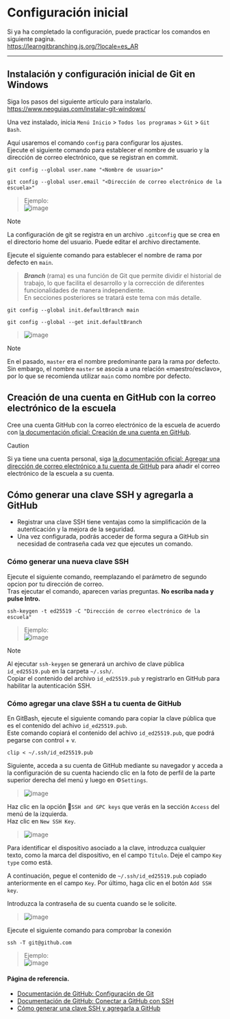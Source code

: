 # Configuración inicial

Si ya ha completado la configuración, puede practicar los comandos en siguiente pagina.<br>
https://learngitbranching.js.org/?locale=es_AR
___

## Instalación y configuración inicial de Git en Windows

Siga los pasos del siguiente artículo para instalarlo.<br>
https://www.neoguias.com/instalar-git-windows/

Una vez instalado, inicia `Menú Inicio` > `Todos los programas` > `Git` > `Git Bash`.

Aquí usaremos el comando `config` para configurar los ajustes. <br>
Ejecute el siguiente comando para establecer el nombre de usuario y la dirección de correo electrónico, que se registran en commit.
```
git config --global user.name "<Nombre de usuario>"
```
```
git config --global user.email "<Dirección de correo electrónico de la escuela>"
```
> Ejemplo:<br>
> ![image](https://github.com/itcha-organization/git-tutorial/assets/83223664/139957ee-cf22-44c2-885c-1cc08785f529)

> [!NOTE]
>  La configuración de git se registra en un archivo `.gitconfig` que se crea en el directorio home del usuario. Puede editar el archivo directamente.


Ejecute el siguiente comando para establecer el nombre de rama por defecto en `main`.
> ***Branch*** (rama) es una función de Git que permite dividir el historial de trabajo, lo que  facilita el desarrollo y la corrección de diferentes funcionalidades de manera independiente.
> <br>En secciones posteriores se tratará este tema con más detalle.
```
git config --global init.defaultBranch main
```
```
git config --global --get init.defaultBranch
```
> ![image](https://github.com/user-attachments/assets/24982d73-4d6d-41b4-b88a-ec52a2d8fe9d)

> [!NOTE]
>  En el pasado, `master` era el nombre predominante para la rama por defecto.
>  Sin embargo, el nombre `master` se asocia a una relación «maestro/esclavo», por lo que se recomienda utilizar `main` como nombre por defecto.



## Creación de una cuenta en GitHub con la correo electrónico de la escuela

Cree una cuenta GitHub con la correo electrónico de la escuela de acuerdo con [la documentación oficial: Creación de una cuenta en GitHub](https://docs.github.com/es/get-started/start-your-journey/creating-an-account-on-github#signing-up-for-a-new-personal-account).

> [!CAUTION]
>  Si ya tiene una cuenta personal, siga [la documentación oficial: Agregar una dirección de correo electrónico a tu cuenta de GitHub](https://docs.github.com/es/account-and-profile/setting-up-and-managing-your-personal-account-on-github/managing-email-preferences/adding-an-email-address-to-your-github-account) para añadir el correo electrónico de la escuela a su cuenta.


## Cómo generar una clave SSH y agregarla a GitHub
- Registrar una clave SSH tiene ventajas como la simplificación de la autenticación y la mejora de la seguridad.
- Una vez configurada, podrás acceder de forma segura a GitHub sin necesidad de contraseña cada vez que ejecutes un comando.

### Cómo generar una nueva clave SSH

Ejecute el siguiente comando, reemplazando el parámetro de segundo opcion por tu dirección de correo.<br>
Tras ejecutar el comando, aparecen varias preguntas. **No escriba nada y pulse Intro.**
```
ssh-keygen -t ed25519 -C "Dirección de correo electrónico de la escuela"
```
> Ejemplo:<br>
> ![image](https://github.com/itcha-organization/git-tutorial/assets/83223664/e343c7e6-1b6d-4410-b1f5-906d8617fb50)

> [!NOTE]
>  Al ejecutar `ssh-keygen` se generará un archivo de clave pública `id_ed25519.pub` en la carpeta `~/.ssh/`.<br>
>  Copiar el contenido del archivo `id_ed25519.pub` y registrarlo en GitHub para habilitar la autenticación SSH.

### Cómo agregar una clave SSH a tu cuenta de GitHub
En GitBash, ejecute el siguiente comando para copiar la clave pública que es el contenido del achivo `id_ed25519.pub`.<br>
Este comando copiará el contenido del achivo `id_ed25519.pub`, que podrá pegarse con control + v.
```
clip < ~/.ssh/id_ed25519.pub
```

Siguiente, acceda a su cuenta de GitHub mediante su navegador y acceda a la configuración de su cuenta haciendo clic en la foto de perfil de la parte superior derecha del menú y luego en ⚙`Settings`.
> ![image](https://github.com/itcha-organization/git-tutorial/assets/83223664/6c618047-5948-49c7-bfb2-482feba52c99)

Haz clic en la opción 🔑`SSH and GPC keys` que verás en la sección `Access` del menú de la izquierda.<br>
Haz clic en `New SSH Key`.
> ![image](https://github.com/itcha-organization/git-tutorial/assets/83223664/b381e960-bd38-4bbf-822c-4bb75093f2a1)

Para identificar el dispositivo asociado a la clave, introduzca cualquier texto, como la marca del dispositivo, en el campo `Título`.
Deje el campo `Key type` como está.

A continuación, pegue el contenido de `~/.ssh/id_ed25519.pub` copiado anteriormente en el campo `Key`.
Por último, haga clic en el botón `Add SSH key`.

Introduzca la contraseña de su cuenta cuando se le solicite.
> ![image](https://github.com/itcha-organization/git-tutorial/assets/83223664/499d1602-c212-4718-999d-a4a5da1bc521)

Ejecute el siguiente comando para comprobar la conexión
```
ssh -T git@github.com
```
> Ejemplo:<br>
> ![image](https://github.com/itcha-organization/git-tutorial/assets/83223664/25d3b534-44d2-497b-8689-77f1397882b4)

#### Página de referencia.
- [Documentación de GitHub: Configuración de Git](https://docs.github.com/es/get-started/git-basics/set-up-git)
- [Documentación de GitHub: Conectar a GitHub con SSH](https://docs.github.com/es/authentication/connecting-to-github-with-ssh)
- [Cómo generar una clave SSH y agregarla a GitHub](https://www.neoguias.com/generar-clave-ssh-agregar-github/)
